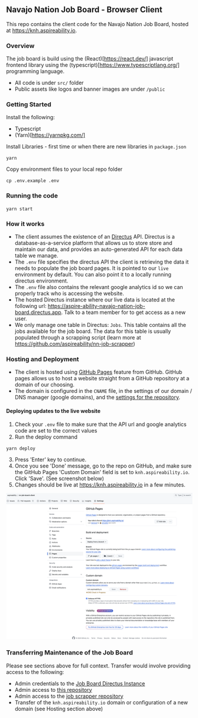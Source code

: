 ## Navajo Nation Job Board - Browser Client

This repo contains the client code for the Navajo Nation Job Board, hosted at https://knh.aspireability.io.

### Overview

The job board is build using the (React)[https://react.dev/] javascript frontend library using the (typescript)[https://www.typescriptlang.org/] programming language.

- All code is under `src/` folder
- Public assets like logos and banner images are under `/public`

### Getting Started

Install the following:
- Typescript
- (Yarn)[https://yarnpkg.com/]

Install Libraries - first time or when there are new libraries in `package.json`

```
yarn
```

Copy environment files to your local repo folder
```
cp .env.example .env
```

### Running the code

```
yarn start
```

### How it works

- The client assumes the existence of an [Directus](https://directus.io/) API. Directus is a database-as-a-service platform that allows us to store store and maintain our data, and provides an auto-generated API for each data table we manage.
- The `.env` file specifies the directus API the client is retrieving the data it needs to populate the job board pages. It is pointed to our `live` environment by default. You can also point it to a locally running directus environment.
- The `.env` file also contains the relevant google analytics id so we can properly track who is accessing the website.
- The hosted Directus instance where our live data is located at the following url: https://aspire-ability-navajo-nation-job-board.directus.app. Talk to a team member for to get access as a new user.
- We only manage one table in Directus: `Jobs`. This table contains all the jobs available for the job board. The data for this table is usually populated through a scrapping script (learn more at https://github.com/aspireability/nn-job-scrapper)

### Hosting and Deployment

- The client is hosted using [GitHub Pages](https://pages.github.com/) feature from GitHub. GitHub pages allows us to host a website straight from a GitHub repository at a domain of our choosing. 
- The domain is configured in the `CNAME` file, in the settings of our domain / DNS manager (google domains), and the [settings for the repository](https://github.com/aspireability/nn-job-board-client/settings/pages).

#### Deploying updates to the live website

1. Check your `.env` file to make sure that the API url and google analytics code are set to the correct values
2. Run the deploy command
```
yarn deploy
```
3. Press 'Enter' key to continue.
4. Once you see 'Done' message, go to the repo on GitHub, and make sure the GitHub Pages 'Custom Domain' field is set to `knh.aspireability.io`. Click 'Save'. (See screenshot below)
5. Changes should be live at https://knh.aspireability.io in a few minutes.


![alt text](public/github-pages-settings.png "GitHub Pages")

### Transferring Maintenance of the Job Board

Please see sections above for full context. Transfer would involve providing access to the following:
- Admin credentials to the [Job Board Directus Instance](https://aspire-ability-navajo-nation-job-board.directus.app)
- Admin access to [this repository](https://github.com/aspireability/nn-job-board-client)
- Admin access to the [job scrapper repository](https://github.com/aspireability/nn-job-scrapper)
- Transfer of the `knh.aspireability.io` domain or configuration of a new domain (see Hosting section above)